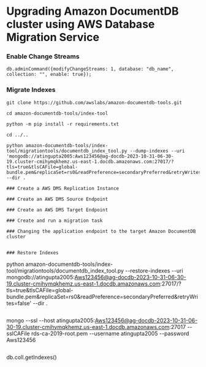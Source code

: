 # Upgrading Amazon DocumentDB cluster using AWS Database Migration Service

### Enable Change Streams
```
db.adminCommand({modifyChangeStreams: 1, database: "db_name", collection: "", enable: true});
```

### Migrate Indexes
```
git clone https://github.com/awslabs/amazon-documentdb-tools.git
```

```
cd amazon-documentdb-tools/index-tool
```

```
python -m pip install -r requirements.txt
```

```
cd ../..
```
   

```
python amazon-documentdb-tools/index-tool/migrationtools/documentdb_index_tool.py --dump-indexes --uri 'mongodb://atingupta2005:Aws123456@ag-docdb-2023-10-31-06-30-19.cluster-cmihymqkhemz.us-east-1.docdb.amazonaws.com:27017/?tls=true&tlsCAFile=global-bundle.pem&replicaSet=rs0&readPreference=secondaryPreferred&retryWrites=false' --dir .

### Create a AWS DMS Replication Instance

### Create an AWS DMS Source Endpoint

### Create an AWS DMS Target Endpoint

### Create and run a migration task

### Changing the application endpoint to the target Amazon DocumentDB cluster


### Restore Indexes
```
python amazon-documentdb-tools/index-tool/migrationtools/documentdb_index_tool.py --restore-indexes --uri  mongodb://atingupta2005:Aws123456@ag-docdb-2023-10-31-06-30-19.cluster-cmihymqkhemz.us-east-1.docdb.amazonaws.com:27017/?tls=true&tlsCAFile=global-bundle.pem&replicaSet=rs0&readPreference=secondaryPreferred&retryWrites=false' --dir .
```

```
mongo --ssl --host atingupta2005:Aws123456@ag-docdb-2023-10-31-06-30-19.cluster-cmihymqkhemz.us-east-1.docdb.amazonaws.com:27017 --sslCAFile rds-ca-2019-root.pem --username atingupta2005 --password Aws123456
```

```
db.coll.getIndexes()
```
